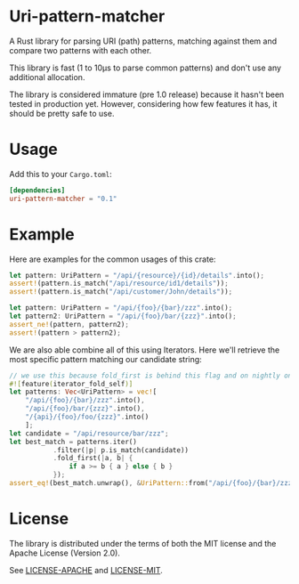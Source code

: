 # Uri-pattern-matcher

A Rust library for parsing URI (path) patterns, matching against them and compare two patterns with each other.

This library is fast (1 to 10μs to parse common patterns) and don't use any additional allocation.

The library is considered immature (pre 1.0 release) because it hasn't been tested in production yet.
However, considering how few features it has, it should be pretty safe to use. 

# Usage

Add this to your `Cargo.toml`:

```toml
[dependencies]
uri-pattern-matcher = "0.1"
```

# Example

Here are examples for the common usages of this crate:

```rust
let pattern: UriPattern = "/api/{resource}/{id}/details".into();
assert!(pattern.is_match("/api/resource/id1/details"));
assert!(pattern.is_match("/api/customer/John/details"));
```

```rust
let pattern: UriPattern = "/api/{foo}/{bar}/zzz".into();
let pattern2: UriPattern = "/api/{foo}/bar/{zzz}".into();
assert_ne!(pattern, pattern2);
assert!(pattern > pattern2);
```

We are also able combine all of this using Iterators.
Here we'll retrieve the most specific pattern matching our candidate string:
```rust
// we use this because fold_first is behind this flag and on nightly only
#![feature(iterator_fold_self)]
let patterns: Vec<UriPattern> = vec![
    "/api/{foo}/{bar}/zzz".into(),
    "/api/{foo}/bar/{zzz}".into(),
    "/{api}/{foo}/foo/{zzz}".into()
    ];
let candidate = "/api/resource/bar/zzz";
let best_match = patterns.iter()
           .filter(|p| p.is_match(candidate))
           .fold_first(|a, b| {
               if a >= b { a } else { b }
           });
assert_eq!(best_match.unwrap(), &UriPattern::from("/api/{foo}/{bar}/zzz"));
```

# License

The library is distributed under the terms of both the MIT license and the
Apache License (Version 2.0).

See [LICENSE-APACHE](LICENSE-APACHE) and [LICENSE-MIT](LICENSE-MIT).
